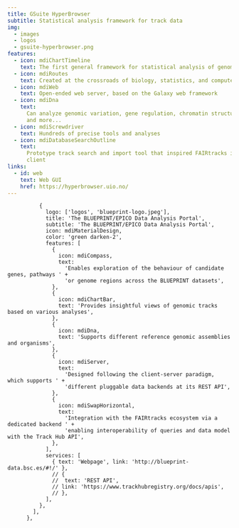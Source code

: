 ```yaml
---
title: GSuite HyperBrowser
subtitle: Statistical analysis framework for track data
img:
  - images
  - logos
  - gsuite-hyperbrowser.png
features:
  - icon: mdiChartTimeline
    text: The first general framework for statistical analysis of genomic tracks
  - icon: mdiRoutes
    text: Created at the crossroads of biology, statistics, and computer science
  - icon: mdiWeb
    text: Open-ended web server, based on the Galaxy web framework
  - icon: mdiDna
    text:
      Can analyze genomic variation, gene regulation, chromatin structure, 3D genome organization,
      and more...
  - icon: mdiScrewdriver
    text: Hundreds of precise tools and analyses
  - icon: mdiDatabaseSearchOutline
    text:
      Prototype track search and import tool that inspired FAIRtracks is being replaced by TrackFind
      client
links:
  - id: web
    text: Web GUI
    href: https://hyperbrowser.uio.no/
---
```


              {
                logo: ['logos', 'blueprint-logo.jpeg'],
                title: 'The BLUEPRINT/EPICO Data Analysis Portal',
                subtitle: 'The BLUEPRINT/EPICO Data Analysis Portal',
                icon: mdiMaterialDesign,
                color: 'green darken-2',
                features: [
                  {
                    icon: mdiCompass,
                    text:
                      'Enables exploration of the behaviour of candidate genes, pathways ' +
                      'or genome regions across the BLUEPRINT datasets',
                  },
                  {
                    icon: mdiChartBar,
                    text: 'Provides insightful views of genomic tracks based on various analyses',
                  },
                  {
                    icon: mdiDna,
                    text: 'Supports different reference genomic assemblies and organisms',
                  },
                  {
                    icon: mdiServer,
                    text:
                      'Designed following the client-server paradigm, which supports ' +
                      'different pluggable data backends at its REST API',
                  },
                  {
                    icon: mdiSwapHorizontal,
                    text:
                      'Integration with the FAIRtracks ecosystem via a dedicated backend ' +
                      'enabling interoperability of queries and data model with the Track Hub API',
                  },
                ],
                services: [
                  { text: 'Webpage', link: 'http://blueprint-data.bsc.es/#!/' },
                  // {
                  //  text: 'REST API',
                  // link: 'https://www.trackhubregistry.org/docs/apis',
                  // },
                ],
              },
            ],
          },
